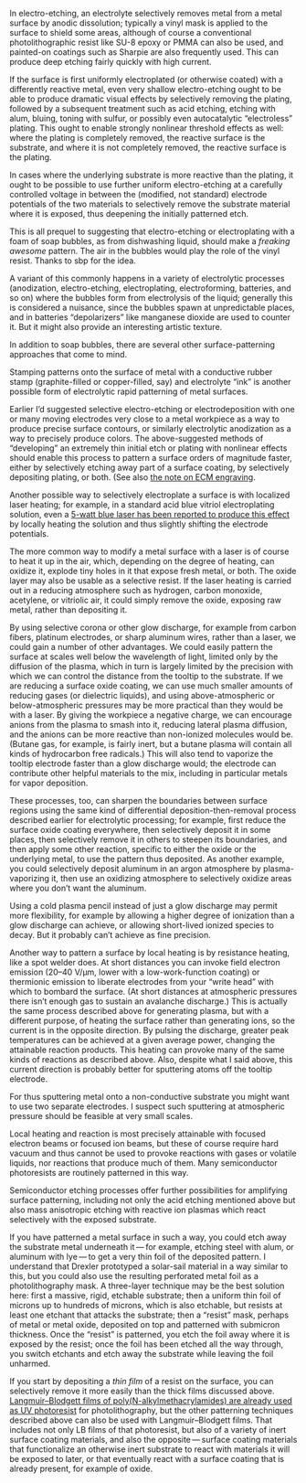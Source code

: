 In electro-etching, an electrolyte selectively removes metal from a
metal surface by anodic dissolution; typically a vinyl mask is applied
to the surface to shield some areas, although of course a conventional
photolithographic resist like SU-8 epoxy or PMMA can also be used, and
painted-on coatings such as Sharpie are also frequently used.  This
can produce deep etching fairly quickly with high current.

If the surface is first uniformly electroplated (or otherwise coated)
with a differently reactive metal, even very shallow electro-etching
ought to be able to produce dramatic visual effects by selectively
removing the plating, followed by a subsequent treatment such as acid
etching, etching with alum, bluing, toning with sulfur, or possibly
even autocatalytic “electroless” plating.  This ought to enable
strongly nonlinear threshold effects as well: where the plating is
completely removed, the reactive surface is the substrate, and where
it is not completely removed, the reactive surface is the plating.

In cases where the underlying substrate is more reactive than the
plating, it ought to be possible to use further uniform
electro-etching at a carefully controlled voltage in between the
(modified, not standard) electrode potentials of the two materials to
selectively remove the substrate material where it is exposed, thus
deepening the initially patterned etch.

This is all prequel to suggesting that electro-etching or
electroplating with a foam of soap bubbles, as from dishwashing
liquid, should make a *freaking awesome* pattern.  The air in the bubbles would
play the role of the vinyl resist.  Thanks to sbp for the idea.

A variant of this commonly happens in a variety of electrolytic
processes (anodization, electro-etching, electroplating,
electroforming, batteries, and so on) where the bubbles form from
electrolysis of the liquid; generally this is considered a nuisance,
since the bubbles spawn at unpredictable places, and in batteries
“depolarizers” like manganese dioxide are used to counter it.  But it
might also provide an interesting artistic texture.

In addition to soap bubbles, there are several other
surface-patterning approaches that come to mind.

Stamping patterns onto the surface of metal with a conductive rubber
stamp (graphite-filled or copper-filled, say) and electrolyte “ink” is
another possible form of electrolytic rapid patterning of metal
surfaces.

Earlier I’d suggested selective electro-etching or electrodeposition
with one or many moving electrodes very close to a metal workpiece as
a way to produce precise surface contours, or similarly electrolytic
anodization as a way to precisely produce colors.  The above-suggested
methods of “developing” an extremely thin initial etch or plating with
nonlinear effects should enable this process to pattern a surface
orders of magnitude faster, either by selectively etching away part of
a surface coating, by selectively depositing plating, or both.  (See
also [the note on ECM engraving](ecm-engraving.md).

Another possible way to selectively electroplate a surface is with
localized laser heating; for example, in a standard acid blue vitriol
electroplating solution, even a [5-watt blue laser has been reported
to produce this effect][0] by locally heating the solution and thus
slightly shifting the electrode potentials.

[0]: https://www.youtube.com/watch?v=w3jV58_Vv24 "02020-11-09 video by ‘Breaking Taps’ citing Al‐Sufi, A. K., et al. ‘Laser induced copper plating.’ Journal of Applied Physics 54.6 (1983): 3629-3631."

The more common way to modify a metal surface with a laser is of
course to heat it up in the air, which, depending on the degree of
heating, can oxidize it, explode tiny holes in it that expose fresh
metal, or both.  The oxide layer may also be usable as a selective
resist.  If the laser heating is carried out in a reducing atmosphere
such as hydrogen, carbon monoxide, acetylene, or vitriolic air, it
could simply remove the oxide, exposing raw metal, rather than
depositing it.

By using selective corona or other glow discharge, for example from
carbon fibers, platinum electrodes, or sharp aluminum wires, rather
than a laser, we could gain a number of other advantages.  We could
easily pattern the surface at scales well below the wavelength of
light, limited only by the diffusion of the plasma, which in turn is
largely limited by the precision with which we can control the
distance from the tooltip to the substrate.  If we are reducing a
surface oxide coating, we can use much smaller amounts of reducing
gases (or dielectric liquids), and using above-atmospheric or
below-atmospheric pressures may be more practical than they would be
with a laser.  By giving the workpiece a negative charge, we can
encourage anions from the plasma to smash into it, reducing lateral
plasma diffusion, and the anions can be more reactive than non-ionized
molecules would be.  (Butane gas, for example, is fairly inert, but a
butane plasma will contain all kinds of hydrocarbon free radicals.)
This will also tend to vaporize the tooltip electrode faster than a
glow discharge would; the electrode can contribute other helpful
materials to the mix, including in particular metals for vapor
deposition.

These processes, too, can sharpen the boundaries between surface
regions using the same kind of differential deposition-then-removal
process described earlier for electrolytic processing; for example,
first reduce the surface oxide coating everywhere, then selectively
deposit it in some places, then selectively remove it in others to
steepen its boundaries, and then apply some other reaction, specific
to either the oxide or the underlying metal, to use the pattern thus
deposited.  As another example, you could selectively deposit aluminum
in an argon atmosphere by plasma-vaporizing it, then use an oxidizing
atmosphere to selectively oxidize areas where you don’t want the
aluminum.

Using a cold plasma pencil instead of just a glow discharge may permit
more flexibility, for example by allowing a higher degree of
ionization than a glow discharge can achieve, or allowing short-lived
ionized species to decay.  But it probably can’t achieve as fine
precision.

Another way to pattern a surface by local heating is by resistance
heating, like a spot welder does.  At short distances you can invoke
field electron emission (20–40 V/μm, lower with a low-work-function
coating) or thermionic emission to liberate electrodes from your
“write head” with which to bombard the surface.  (At short distances
at atmospheric pressures there isn’t enough gas to sustain an
avalanche discharge.)  This is actually the same process described
above for generating plasma, but with a different purpose, of heating
the surface rather than generating ions, so the current is in the
opposite direction.  By pulsing the discharge, greater peak
temperatures can be achieved at a given average power, changing the
attainable reaction products.  This heating can provoke many of the
same kinds of reactions as described above.  Also, despite what I said
above, this current direction is probably better for sputtering atoms
off the tooltip electrode.

For thus sputtering metal onto a non-conductive substrate you might
want to use two separate electrodes.  I suspect such sputtering at
atmospheric pressure should be feasible at very small scales.

Local heating and reaction is most precisely attainable with focused
electron beams or focused ion beams, but these of course require hard
vacuum and thus cannot be used to provoke reactions with gases or
volatile liquids, nor reactions that produce much of them.  Many
semiconductor photoresists are routinely patterned in this way.

Semiconductor etching processes offer further possibilities for
amplifying surface patterning, including not only the acid etching
mentioned above but also mass anisotropic etching with reactive ion
plasmas which react selectively with the exposed substrate.

If you have patterned a metal surface in such a way, you could etch
away the substrate metal underneath it — for example, etching steel
with alum, or aluminum with lye — to get a very thin foil of the
deposited pattern.  I understand that Drexler prototyped a solar-sail
material in a way similar to this, but you could also use the
resulting perforated metal foil as a photolithography mask.  A
three-layer technique may be the best solution here: first a massive,
rigid, etchable substrate; then a uniform thin foil of microns up to
hundreds of microns, which is also etchable, but resists at least one
etchant that attacks the substrate; then a “resist” mask, perhaps of
metal or metal oxide, deposited on top and patterned with submicron
thickness.  Once the “resist” is patterned, you etch the foil away
where it is exposed by the resist; once the foil has been etched all
the way through, you switch etchants and etch away the substrate while
leaving the foil unharmed.

If you start by depositing a *thin film* of a resist on the surface,
you can selectively remove it more easily than the thick films
discussed above.  [Langmuir–Blodgett films of
poly(N-alkylmethacrylamides) are already used as UV photoresist][1]
for photolithography, but the other patterning techniques described
above can also be used with Langmuir–Blodgett films.  That includes
not only LB films of that photoresist, but also of a variety of inert
surface coating materials, and also the opposite — surface coating
materials that functionalize an otherwise inert substrate to react
with materials it will be exposed to later, or that eventually react
with a surface coating that is already present, for example of oxide.

[1]: https://en.wikipedia.org/wiki/Langmuir%E2%80%93Blodgett_film#Applications